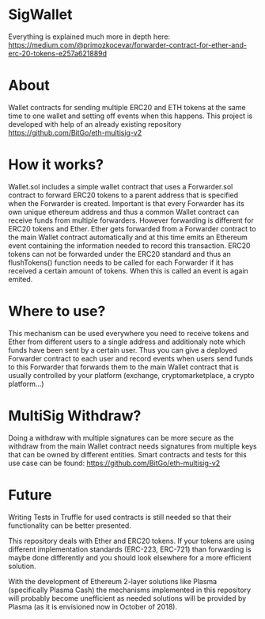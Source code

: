 # SigWallet
Everything is explained much more in depth here:  
https://medium.com/@primozkocevar/forwarder-contract-for-ether-and-erc-20-tokens-e257a621889d
# About
Wallet contracts for sending multiple ERC20 and ETH tokens at the same time to one wallet and setting off events when this happens.
This project is developed with help of an already existing repository https://github.com/BitGo/eth-multisig-v2

# How it works?
Wallet.sol includes a simple wallet contract that uses a Forwarder.sol contract to forward ERC20 tokens to a parent address that is specified when the Forwarder is created.
Important is that every Forwarder has its own unique ethereum address and thus a common Wallet contract can receive funds from multiple forwarders.
However forwarding is different for ERC20 tokens and Ether. Ether gets forwarded from a Forwarder contract to the main Wallet contract automatically and at this time emits an Ethereum event containing the information needed to record this transaction.
ERC20 tokens can not be forwarded under the ERC20 standard and thus an flushTokens() function needs to be called for each Forwarder if it has received a certain amount of tokens. When this is called an event is again emited.

# Where to use?
This mechanism can be used everywhere you need to receive tokens and Ether from different users to a single address and additionaly note which funds have been sent by a certain user. Thus you can give a deployed Forwarder contract to each user and record events when users send funds to this Forwarder that forwards them to the main Wallet contract that is usually controlled by your platform (exchange, cryptomarketplace, a crypto platform...)

# MultiSig Withdraw?
Doing a withdraw with multiple signatures can be more secure as the withdraw from the main Wallet contract needs signatures from multiple keys that can be owned by different entities. Smart contracts and tests for this use case can be found: https://github.com/BitGo/eth-multisig-v2 

# Future
Writing Tests in Truffle for used contracts is still needed so that their functionality can be better presented.

This repository deals with Ether and ERC20 tokens. If your tokens are using different implementation standards (ERC-223, ERC-721) than forwarding is maybe done differently and you should look elsewhere for a more efficient solution.

With the development of Ethereum 2-layer solutions like Plasma (specifically Plasma Cash) the mechanisms implemented in this repository will probably become unefficient as needed solutions will be provided by Plasma (as it is envisioned now in October of 2018).


